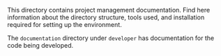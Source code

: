 
This directory contains project management documentation.  Find here information
about the directory structure, tools used, and installation required for setting
up the environment.

The `documentation` directory under `developer` has documentation for the code
being developed.
